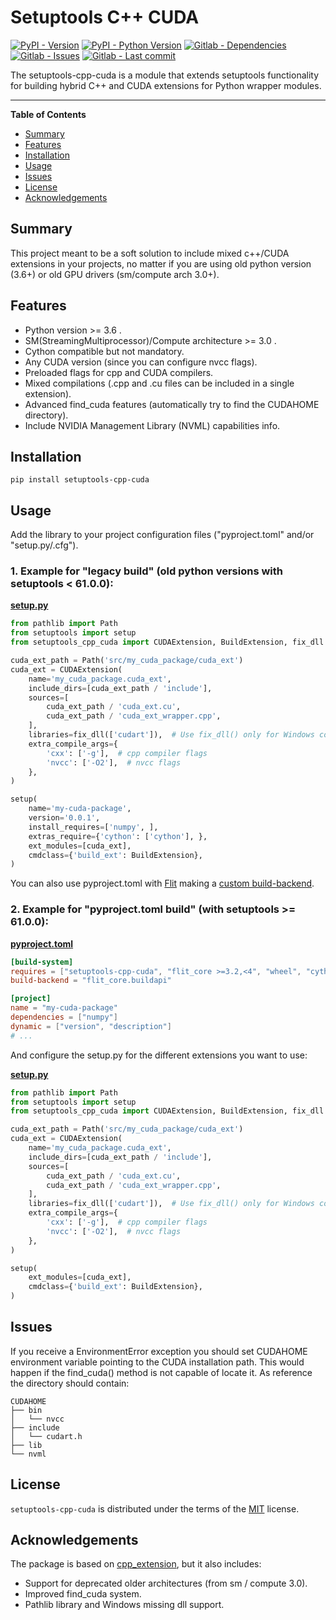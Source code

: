 # Setuptools C++ CUDA

[![PyPI - Version](https://img.shields.io/pypi/v/setuptools-cpp-cuda.svg)](https://pypi.org/project/setuptools-cpp-cuda)
[![PyPI - Python Version](https://img.shields.io/pypi/pyversions/setuptools-cpp-cuda.svg)](https://pypi.org/project/setuptools-cpp-cuda)
[![Gitlab - Dependencies](https://img.shields.io/librariesio/release/pypi/setuptools-cpp-cuda/0.1.2?label=deps)](https://pypi.org/project/setuptools-cpp-cuda)
[![Gitlab - Issues](https://img.shields.io/gitlab/issues/open-raw/rafaelj.vicente/setuptools-cpp-cuda?color=yellow)](https://gitlab.com/rafaelj.vicente/setuptools-cpp-cuda/-/issues)
[![Gitlab - Last commit](https://img.shields.io/gitlab/last-commit/rafaelj.vicente/setuptools-cpp-cuda?color=purple)](https://gitlab.com/rafaelj.vicente/setuptools-cpp-cuda/-/issues)

[//]: # ([![Gitlab - Build]&#40;https://img.shields.io/gitlab/pipeline-status/rafaelj.vicente/setuptools-cpp-cuda?branch=main&#41;]&#40;https://gitlab.com/rafaelj.vicente/setuptools-cpp-cuda/-/issues&#41;)

The setuptools-cpp-cuda is a module that extends setuptools functionality for building hybrid C++ and CUDA extensions
for Python wrapper modules.

-----

**Table of Contents**

- [Summary](#summary)
- [Features](#features)
- [Installation](#installation)
- [Usage](#usage)
- [Issues](#issues)
- [License](#license)
- [Acknowledgements](#acknowledgements)

## Summary

This project meant to be a soft solution to include mixed c++/CUDA extensions in your projects, no matter if you are
using old python version (3.6+) or old GPU drivers (sm/compute arch 3.0+).

## Features

- Python version >= 3.6 .
- SM(StreamingMultiprocessor)/Compute architecture >= 3.0 .
- Cython compatible but not mandatory.
- Any CUDA version (since you can configure nvcc flags).
- Preloaded flags for cpp and CUDA compilers.
- Mixed compilations (.cpp and .cu files can be included in a single extension).
- Advanced find_cuda features (automatically try to find the CUDAHOME directory).
- Include NVIDIA Management Library (NVML) capabilities info.

## Installation

```console
pip install setuptools-cpp-cuda
```

## Usage

Add the library to your project configuration files ("pyproject.toml" and/or "setup.py/.cfg").

### 1. Example for "legacy build" (old python versions with setuptools < 61.0.0):

[**setup.py**](./examples/cuda_example/setup.py)

```python
from pathlib import Path
from setuptools import setup
from setuptools_cpp_cuda import CUDAExtension, BuildExtension, fix_dll

cuda_ext_path = Path('src/my_cuda_package/cuda_ext')
cuda_ext = CUDAExtension(
    name='my_cuda_package.cuda_ext',
    include_dirs=[cuda_ext_path / 'include'],
    sources=[
        cuda_ext_path / 'cuda_ext.cu',
        cuda_ext_path / 'cuda_ext_wrapper.cpp',
    ],
    libraries=fix_dll(['cudart']),  # Use fix_dll() only for Windows compatibility (check documentation for more info).
    extra_compile_args={
        'cxx': ['-g'],  # cpp compiler flags
        'nvcc': ['-O2'],  # nvcc flags
    },
)

setup(
    name='my-cuda-package',
    version='0.0.1',
    install_requires=['numpy', ],
    extras_require={'cython': ['cython'], },
    ext_modules=[cuda_ext],
    cmdclass={'build_ext': BuildExtension},
)
```

You can also use pyproject.toml with [Flit](https://flit.pypa.io) making
a [custom build-backend](https://setuptools.pypa.io/en/latest/build_meta.html#dynamic-build-dependencies-and-other-build-meta-tweaks).

### 2. Example for "pyproject.toml build" (with setuptools >= 61.0.0):

[**pyproject.toml**](./examples/cuda_example/build_for_setuptools_61.0.0+/pyproject.toml)

```toml
[build-system]
requires = ["setuptools-cpp-cuda", "flit_core >=3.2,<4", "wheel", "cython"]
build-backend = "flit_core.buildapi"

[project]
name = "my-cuda-package"
dependencies = ["numpy"]
dynamic = ["version", "description"]
# ...
```

And configure the setup.py for the different extensions you want to use:

[**setup.py**](examples/cuda_example/build_for_setuptools_61.0.0+/setup.py)

```python
from pathlib import Path
from setuptools import setup
from setuptools_cpp_cuda import CUDAExtension, BuildExtension, fix_dll

cuda_ext_path = Path('src/my_cuda_package/cuda_ext')
cuda_ext = CUDAExtension(
    name='my_cuda_package.cuda_ext',
    include_dirs=[cuda_ext_path / 'include'],
    sources=[
        cuda_ext_path / 'cuda_ext.cu',
        cuda_ext_path / 'cuda_ext_wrapper.cpp',
    ],
    libraries=fix_dll(['cudart']),  # Use fix_dll() only for Windows compatibility (check documentation for more info).
    extra_compile_args={
        'cxx': ['-g'],  # cpp compiler flags
        'nvcc': ['-O2'],  # nvcc flags
    },
)

setup(
    ext_modules=[cuda_ext],
    cmdclass={'build_ext': BuildExtension},
)
```

## Issues

If you receive a EnvironmentError exception you should set CUDAHOME environment variable pointing to the CUDA
installation path. This would happen if the find_cuda() method is not capable of locate it.
As reference the directory should contain:

```text
CUDAHOME
├── bin
│   └── nvcc
├── include
│   └── cudart.h
├── lib
└── nvml
```

## License

`setuptools-cpp-cuda` is distributed under the terms of the [MIT](https://spdx.org/licenses/MIT.html) license.

## Acknowledgements
The package is based on [cpp_extension](https://pytorch.org/docs/stable/cpp_extension.html), but it also includes:
- Support for deprecated older architectures (from sm / compute 3.0).
- Improved find_cuda system.
- Pathlib library and Windows missing dll support.
